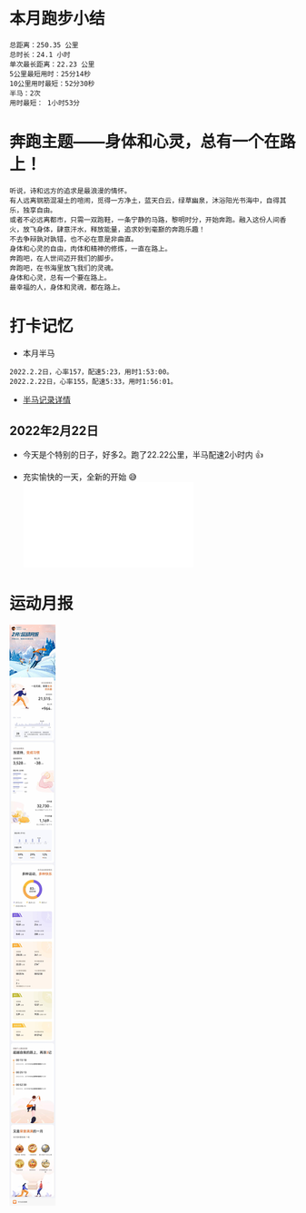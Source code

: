 # 本月跑步小结
```
总距离：250.35 公里
总时长：24.1 小时
单次最长距离：22.23 公里
5公里最短用时：25分14秒
10公里用时最短：52分30秒
半马：2次
用时最短： 1小时53分
```
# 奔跑主题——身体和心灵，总有一个在路上！
```
听说，诗和远方的追求是最浪漫的情怀。
有人远离钢筋混凝土的喧闹，觅得一方净土，蓝天白云，绿草幽泉，沐浴阳光书海中，自得其乐，独享自由。
或者不必远离都市，只需一双跑鞋，一条宁静的马路，黎明时分，开始奔跑。融入这份人间香火，放飞身体，肆意汗水，释放能量，追求妙到毫巅的奔跑乐趣！
不去争辩孰对孰错，也不必在意是非曲直。
身体和心灵的自由，肉体和精神的修炼，一直在路上。
奔跑吧，在人世间迈开我们的脚步。
奔跑吧，在书海里放飞我们的灵魂。
身体和心灵，总有一个要在路上。
最幸福的人，身体和灵魂，都在路上。
```

# 打卡记忆
- 本月半马
```
2022.2.2日，心率157，配速5:23，用时1:53:00。
2022.2.22日，心率155，配速5:33，用时1:56:01。
```
- [半马记录详情](../running/bm.md)
## 2022年2月22日
*  今天是个特别的日子，好多2。跑了22.22公里，半马配速2小时内 :+1:
-  充实愉快的一天，全新的开始 😅
![详细日志](./d20220222.md)

# 运动月报
![2022年2月](./月报_202202.jpg)
